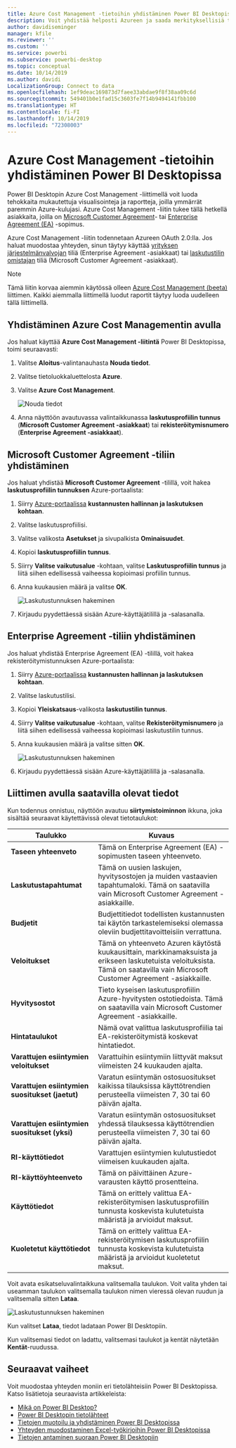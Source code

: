 ```yaml
---
title: Azure Cost Management -tietoihin yhdistäminen Power BI Desktopissa
description: Voit yhdistää helposti Azureen ja saada merkityksellisiä tietoja kustannusten hallinnasta Power BI Desktopin avulla
author: davidiseminger
manager: kfile
ms.reviewer: ''
ms.custom: ''
ms.service: powerbi
ms.subservice: powerbi-desktop
ms.topic: conceptual
ms.date: 10/14/2019
ms.author: davidi
LocalizationGroup: Connect to data
ms.openlocfilehash: 1ef9deac169873d7faee33abdae9f8f38aa09c6d
ms.sourcegitcommit: 549401b0e1fad15c3603fe7f14b9494141fbb100
ms.translationtype: HT
ms.contentlocale: fi-FI
ms.lasthandoff: 10/14/2019
ms.locfileid: "72308003"
---
```

# <a name="connect-to-azure-cost-management-data-in-power-bi-desktop"></a>Azure Cost Management -tietoihin yhdistäminen Power BI Desktopissa

Power BI Desktopin Azure Cost Management -liittimellä voit luoda tehokkaita mukautettuja visualisointeja ja raportteja, joilla ymmärrät paremmin Azure-kulujasi. Azure Cost Management -liitin tukee tällä hetkellä asiakkaita, joilla on [Microsoft Customer Agreement](https://azure.microsoft.com/pricing/purchase-options/microsoft-customer-agreement/)- tai [Enterprise Agreement (EA)](https://azure.microsoft.com/pricing/enterprise-agreement/) -sopimus.  

Azure Cost Management -liitin todennetaan Azureen OAuth 2.0:lla. Jos haluat muodostaa yhteyden, sinun täytyy käyttää [yrityksen järjestelmänvalvojan](https://docs.microsoft.com/azure/billing/billing-understand-ea-roles) tiliä (Enterprise Agreement -asiakkaat) tai [laskutustilin omistajan](https://docs.microsoft.com/azure/billing/billing-understand-mca-roles) tiliä (Microsoft Customer Agreement -asiakkaat). 

> [!NOTE]
> Tämä liitin korvaa aiemmin käytössä olleen [Azure Cost Management (beeta)](desktop-connect-azure-consumption-insights.md) liittimen. Kaikki aiemmalla liittimellä luodut raportit täytyy luoda uudelleen tällä liittimellä.

## <a name="connect-using-azure-cost-management"></a>Yhdistäminen Azure Cost Managementin avulla

Jos haluat käyttää **Azure Cost Management -liitintä** Power BI Desktopissa, toimi seuraavasti:

1.  Valitse **Aloitus**-valintanauhasta **Nouda tiedot**.
2.  Valitse tietoluokkaluettelosta **Azure**.
3.  Valitse **Azure Cost Management**.

    ![Nouda tiedot](media/desktop-connect-azure-cost-management/azure-cost-management-00b.png)

4. Anna näyttöön avautuvassa valintaikkunassa **laskutusprofiilin tunnus** (**Microsoft Customer Agreement -asiakkaat**) tai **rekisteröitymisnumero** (**Enterprise Agreement -asiakkaat**). 


## <a name="connect-to-a-microsoft-customer-agreement-account"></a>Microsoft Customer Agreement -tiliin yhdistäminen 

Jos haluat yhdistää **Microsoft Customer Agreement** -tilillä, voit hakea **laskutusprofiilin tunnuksen** Azure-portaalista:

1.  Siirry [Azure-portaalissa](https://portal.azure.com/) **kustannusten hallinnan ja laskutuksen kohtaan**.
2.  Valitse laskutusprofiilisi. 
3.  Valitse valikosta **Asetukset** ja sivupalkista **Ominaisuudet**.
4.  Kopioi **laskutusprofiilin** **tunnus**. 
5.  Siirry **Valitse vaikutusalue** -kohtaan, valitse **Laskutusprofiilin tunnus** ja liitä siihen edellisessä vaiheessa kopioimasi profiilin tunnus. 
6.  Anna kuukausien määrä ja valitse **OK**.

    ![Laskutustunnuksen hakeminen](media/desktop-connect-azure-cost-management/azure-cost-management-01a.png)

7.  Kirjaudu pyydettäessä sisään Azure-käyttäjätilillä ja -salasanalla. 


## <a name="connect-to-an-enterprise-agreement-account"></a>Enterprise Agreement -tiliin yhdistäminen

Jos haluat yhdistää Enterprise Agreement (EA) -tilillä, voit hakea rekisteröitymistunnuksen Azure-portaalista:

1.  Siirry [Azure-portaalissa](https://portal.azure.com/) **kustannusten hallinnan ja laskutuksen kohtaan**.
2.  Valitse laskutustilisi.
3.  Kopioi **Yleiskatsaus**-valikosta **laskutustilin tunnus**.
4.  Siirry **Valitse vaikutusalue** -kohtaan, valitse **Rekisteröitymisnumero** ja liitä siihen edellisessä vaiheessa kopioimasi laskutustilin tunnus. 
5.  Anna kuukausien määrä ja valitse sitten **OK**.

    ![Laskutustunnuksen hakeminen](media/desktop-connect-azure-cost-management/azure-cost-management-01b.png)

6.  Kirjaudu pyydettäessä sisään Azure-käyttäjätilillä ja -salasanalla. 

## <a name="data-available-through-the-connector"></a>Liittimen avulla saatavilla olevat tiedot

Kun todennus onnistuu, näyttöön avautuu **siirtymistoiminnon** ikkuna, joka sisältää seuraavat käytettävissä olevat tietotaulukot:



| **Taulukko** | **Kuvaus** |
| --- | --- |
| **Taseen yhteenveto** | Tämä on Enterprise Agreement (EA) -sopimusten taseen yhteenveto. |
| **Laskutustapahtumat** | Tämä on uusien laskujen, hyvitysostojen ja muiden vastaavien tapahtumaloki. Tämä on saatavilla vain Microsoft Customer Agreement -asiakkaille. |
| **Budjetit** | Budjettitiedot todellisten kustannusten tai käytön tarkastelemiseksi olemassa oleviin budjettitavoitteisiin verrattuna. |
| **Veloitukset** | Tämä on yhteenveto Azuren käytöstä kuukausittain, markkinamaksuista ja erikseen laskutetuista veloituksista. Tämä on saatavilla vain Microsoft Customer Agreement -asiakkaille. |
| **Hyvitysostot** | Tieto kyseisen laskutusprofiilin Azure-hyvitysten ostotiedoista. Tämä on saatavilla vain Microsoft Customer Agreement -asiakkaille. |
| **Hintataulukot** | Nämä ovat valittua laskutusprofiilia tai EA-rekisteröitymistä koskevat hintatiedot. |
| **Varattujen esiintymien veloitukset** | Varattuihin esiintymiin liittyvät maksut viimeisten 24 kuukauden ajalta. |
| **Varattujen esiintymien suositukset (jaetut)** | Varatun esiintymän ostosuositukset kaikissa tilauksissa käyttötrendien perusteella viimeisten 7, 30 tai 60 päivän ajalta. |
| **Varattujen esiintymien suositukset (yksi)** | Varatun esiintymän ostosuositukset yhdessä tilauksessa käyttötrendien perusteella viimeisten 7, 30 tai 60 päivän ajalta. |
| **RI-käyttötiedot** | Varattujen esiintymien kulutustiedot viimeisen kuukauden ajalta. |
| **RI-käyttöyhteenveto** | Tämä on päivittäinen Azure-varausten käyttö prosentteina. |
| **Käyttötiedot** | Tämä on erittely valittua EA-rekisteröitymisen laskutusprofiilin tunnusta koskevista kulutetuista määristä ja arvioidut maksut. |
| **Kuoletetut käyttötiedot** | Tämä on erittely valittua EA-rekisteröitymisen laskutusprofiilin tunnusta koskevista kulutetuista määristä ja arvioidut kuoletetut maksut. |

Voit avata esikatseluvalintaikkuna valitsemalla taulukon. Voit valita yhden tai useamman taulukon valitsemalla taulukon nimen vieressä olevan ruudun ja valitsemalla sitten **Lataa**.

![Laskutustunnuksen hakeminen](media/desktop-connect-azure-cost-management/azure-cost-management-01c.png)

Kun valitset **Lataa**, tiedot ladataan Power BI Desktopiin. 

Kun valitsemasi tiedot on ladattu, valitsemasi taulukot ja kentät näytetään **Kentät**-ruudussa.


## <a name="next-steps"></a>Seuraavat vaiheet

Voit muodostaa yhteyden moniin eri tietolähteisiin Power BI Desktopissa. Katso lisätietoja seuraavista artikkeleista:

* [Mikä on Power BI Desktop?](desktop-what-is-desktop.md)
* [Power BI Desktopin tietolähteet](desktop-data-sources.md)
* [Tietojen muotoilu ja yhdistäminen Power BI Desktopissa](desktop-shape-and-combine-data.md)
* [Yhteyden muodostaminen Excel-työkirjoihin Power BI Desktopissa](desktop-connect-excel.md)   
* [Tietojen antaminen suoraan Power BI Desktopiin](desktop-enter-data-directly-into-desktop.md)   
